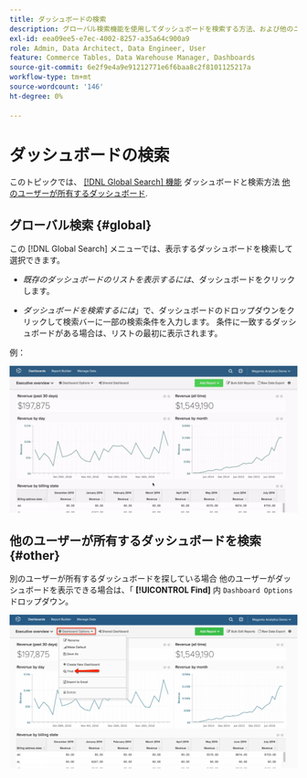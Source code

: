 ```yaml
---
title: ダッシュボードの検索
description: グローバル検索機能を使用してダッシュボードを検索する方法、および他のユーザーが所有するダッシュボードを検索する方法について説明します。
exl-id: eea09ee5-e7ec-4002-8257-a35a64c900a9
role: Admin, Data Architect, Data Engineer, User
feature: Commerce Tables, Data Warehouse Manager, Dashboards
source-git-commit: 6e2f9e4a9e91212771e6f6baa8c2f8101125217a
workflow-type: tm+mt
source-wordcount: '146'
ht-degree: 0%

---
```


# ダッシュボードの検索

このトピックでは、 [[!DNL Global Search] 機能](#global) ダッシュボードと検索方法 [他のユーザーが所有するダッシュボード](#other).

## グローバル検索 {#global}

この [!DNL Global Search] メニューでは、表示するダッシュボードを検索して選択できます。

* *既存のダッシュボードのリストを表示するには*、ダッシュボードをクリックします。

* *ダッシュボードを検索するには*」で、ダッシュボードのドロップダウンをクリックして検索バーに一部の検索条件を入力します。 条件に一致するダッシュボードがある場合は、リストの最初に表示されます。

例：

![ダッシュボードグローバル検索](../../assets/dboard-global-search.gif)

## 他のユーザーが所有するダッシュボードを検索 {#other}

別のユーザーが所有するダッシュボードを探している場合 他のユーザーがダッシュボードを表示できる場合は、「 **[!UICONTROL Find]** 内 `Dashboard Options` ドロップダウン。

![ダッシュボードを検索](../../assets/find-dboards-other-owners.png)
